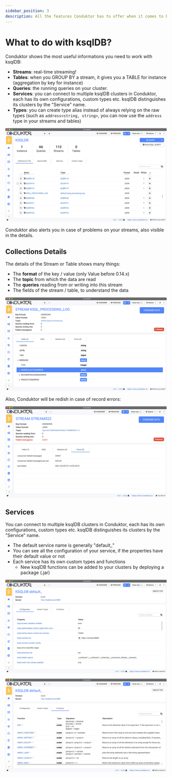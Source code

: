 ```yaml
---
sidebar_position: 3
description: All the features Conduktor has to offer when it comes to ksqlDB!
---
```


# What to do with ksqlDB?

Conduktor shows the most useful informations you need to work with ksqlDB:

- **Streams**: real-time streaming!
- **Tables**: when you GROUP BY a stream, it gives you a TABLE for instance \(aggregation by key for instance\)
- **Queries**: the running queries on your cluster.
- **Services**: you can connect to multiple ksqlDB clusters in Conduktor, each has its own configurations, custom types etc. ksqlDB distinguishes its clusters by the "Service" name.
- **Types**: you can create type alias instead of always relying on the raw types \(such as `address<string, string>`, you can now use the `address` type in your streams and tables\)

![](../../assets/screenshot-2021-02-02-at-22.18.12.png)

Conduktor also alerts you in case of problems on your streams, also visible in the details.

## Collections Details

The details of the Stream or Table shows many things:

- The **format** of the key / value \(only Value before 0.14.x\)
- The **topic** from which the data are read
- The **queries** reading from or writing into this stream
- The fields of the stream / table, to understand the data

![](../../assets/screenshot-2021-02-02-at-22.17.39.png)

Also, Conduktor will be redish in case of record errors:

![](../../assets/screenshot-2021-02-02-at-22.16.11.png)

## Services

You can connect to multiple ksqlDB clusters in Conduktor, each has its own configurations, custom types etc. ksqlDB distinguishes its clusters by the "Service" name.

- The default service name is generally "default\_"
- You can see all the configuration of your service, if the properties have their default value or not
- Each service has its own custom types and functions
  - New ksqlDB functions can be added to your clusters by deploying a package \(.jar\)

![The configuration of your ksqlDB service](../../assets/screenshot-2021-02-02-at-22.26.06.png)

![The functions available on your ksqlDB service](../../assets/screenshot-2021-02-02-at-22.26.11.png)
